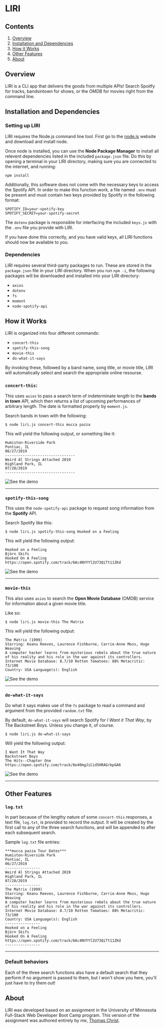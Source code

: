# LIRI

## Contents

  1. [Overview](#overview)
  2. [Installation and Dependencies](#installation-and-dependencies)
  3. [How it Works](#how-it-works)
  4. [Other Features](#other-features)
  5. [About](#about)

## Overview
LIRI is a CLI app that delivers the goods from multiple APIs! Search Spoitfy for tracks, bandsintown for shows, or the OMDB for movies right from the command line.

## Installation and Dependencies

### Setting up LIRI

LIRI requires the Node.js command line tool. First go to the [node.js](https://nodejs.org/en/) website and download and install node.

Once node is installed, you can use the **Node Package Manager** to install all relevent dependencies listed in the included `package.json` file. Do this by opening a terminal in your LIRI directory, making sure you are connected to the internet, and running:

```
npm install
```

Additionally, this software does not come with the necessary keys to access the Spotify API. In order to make this function work, a file named `.env` must be present and must contain two keys provided by Spotify in the following format:

```
SPOTIFY_ID=your-spotify-key
SPOTIFY_SECRET=your-spotify-secret
```

The `dotenv` package is responsible for interfacing the included `keys.js` with the `.env` file you provide with LIRI.

If you have done this correctly, and you have valid keys, all LIRI functions should now be available to you.

### Dependencies

LIRI requires several third-party packages to run. These are stored in the `package.json` file in your LIRI directory. When you run `npm -i`, the following packages will be downloaded and installed into your LIRI directory:

  * `axios`
  * `dotenv`
  * `fs`
  * `moment`
  * `node-spotify-api`

## How it Works

LIRI is organized into four different commands:

  * `concert-this`
  * `spotify-this-song`
  * `movie-this`
  * `do-what-it-says`

By invoking these, followed by a band name, song title, or movie title, LIRI will automatically select and search the appropriate online resourse.

### `concert-this`:

This uses `axios` to pass a search term of indeterminate length to the **bands in town** API, which then returns a list of upcoming performances of arbitrary length. The date is formatted properly by `moment.js`.

Search bands in town with the following:

```
$ node liri.js concert-this mucca pazza
```

This will yield the following output, or something like it:

```
Humiston-Riverside Park
Pontiac, IL
06/27/2019
--------------------------------
Weird Al Strings Attached 2019
Highland Park, IL
07/28/2019
--------------------------------
```

![See the demo](gifs/concert-this-demo.gif)

---

### `spotify-this-song`

This uses the `node-spotify-api` package to request song information from the **Spotify** API.

Search Spotify like this:

```
$ node liri.js spotify-this-song Hooked on a Feeling          
```

This will yield the following output:

```
Hooked on a Feeling
Björn Skifs
Hooked On A Feeling
https://open.spotify.com/track/6Ac4NVYYl2U73QiTt11ZKd
```

![See the demo](gifs/spotify-this-song-demo.gif)

---

### `movie-this`

This also uses `axios` to search the **Open Movie Database** (OMDB) service for information about a given movie title.

Like so:

```
$ node liri.js movie-this The Matrix        
```

This will yield the following output:

```
The Matrix (1999)
Starring: Keanu Reeves, Laurence Fishburne, Carrie-Anne Moss, Hugo Weaving
A computer hacker learns from mysterious rebels about the true nature of his reality and his role in the war against its controllers.
Internet Movie Database: 8.7/10 Rotten Tomatoes: 88% Metacritic: 73/100
Country: USA Language(s): English
```

![See the demo](gifs/movie-this-demo.gif)

---

### `do-what-it-says`

Do what it says makes use of the `fs` package to read a command and argument from the provided `random.txt` file.

By default, `do-what-it-says` will search Spotify for *I Want it That Way*, by 
The Backstreet Boys. Unless you change it, of course.

```
$ node liri.js do-what-it-says
```

Will yield the following output:

```
I Want It That Way
Backstreet Boys
The Hits--Chapter One
https://open.spotify.com/track/6e40mgJiCid5HRAGrbpGA6
```

![See the demo](gifs/do-what-it-says-demo.gif)

---

## Other Features

### `log.txt`

In part because of the lengthy nature of some `concert-this` responses, a text file, `log.txt`, is provided to record the output. It will be created by the first call to any of the three search functions, and will be appended to after each subsequent search.

Sample `log.txt` file entries:

```
***mucca pazza Tour Dates***
Humiston-Riverside Park
Pontiac, IL
06/27/2019
----------------
Weird Al Strings Attached 2019
Highland Park, IL
07/28/2019
----------------
The Matrix (1999)
Starring: Keanu Reeves, Laurence Fishburne, Carrie-Anne Moss, Hugo Weaving
A computer hacker learns from mysterious rebels about the true nature of his reality and his role in the war against its controllers.
Internet Movie Database: 8.7/10 Rotten Tomatoes: 88% Metacritic: 73/100 
Country: USA Language(s): English
----------------
Hooked on a Feeling
Björn Skifs
Hooked On A Feeling
https://open.spotify.com/track/6Ac4NVYYl2U73QiTt11ZKd
----------------
```

---

### Default behaviors

Each of the three search functions also have a default search that they perform if no argument is passed to them, but I won't show you here, you'll just have to try them out!

## About

LIRI was developed based on an assignment in the University of Minnesota Full-Stack Web Developer Boot Camp program. This version of the assignment was authored entirely by me, [Thomas Christ](https://kiselblat.github.io/).